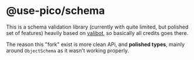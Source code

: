 # @use-pico/schema

This is a schema validation library (currently with quite limited, but polished set of features) heavily based on [valibot](https://github.com/fabian-hiller/valibot), so
basically all credits goes there.

The reason this "fork" exist is more clean APi, and **polished types**, mainly around `ObjectSchema` as it wasn't working properly. 
